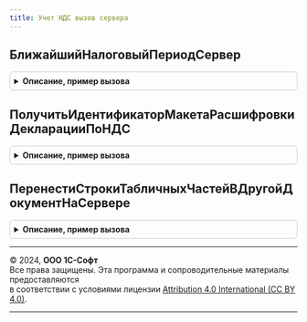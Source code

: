 ```yaml
---
title: Учет НДС вызов сервера
---
```



## БлижайшийНалоговыйПериодСервер
<details style="margin: 1em 0; padding: 0.5em; border: 1px solid #ccc; border-radius: 6px;">

<summary style="font-weight: bold; cursor: pointer;">Описание, пример вызова</summary>

```bsl

// См. Перечисления.ВариантыРасширенногоПервогоНалоговогоПериода.БлижайшийНалоговыйПериод.
Функция БлижайшийНалоговыйПериодСервер(Организация, Период) Экспорт
```

Пример вызова
```bsl
Результат = УчетНДСВызовСервера.БлижайшийНалоговыйПериодСервер(Организация, Период) 
```
</details>

## ПолучитьИдентификаторМакетаРасшифровкиДекларацииПоНДС
<details style="margin: 1em 0; padding: 0.5em; border: 1px solid #ccc; border-radius: 6px;">

<summary style="font-weight: bold; cursor: pointer;">Описание, пример вызова</summary>

```bsl

Функция ПолучитьИдентификаторМакетаРасшифровкиДекларацииПоНДС(Знач ПараметрыОтчета, Знач Показатель, ПользовательскиеНастройки) Экспорт
```

Пример вызова
```bsl
Результат = УчетНДСВызовСервера.ПолучитьИдентификаторМакетаРасшифровкиДекларацииПоНДС(ПараметрыОтчета, Показатель, ПользовательскиеНастройки) 
```
</details>

## ПеренестиСтрокиТабличныхЧастейВДругойДокументНаСервере
<details style="margin: 1em 0; padding: 0.5em; border: 1px solid #ccc; border-radius: 6px;">

<summary style="font-weight: bold; cursor: pointer;">Описание, пример вызова</summary>

```bsl

// Функция разбиения табличной части (табличный частей) на несколько документов
//
// Параметры:
//   ПараметрыПереносаСтрокТЧ - Структура - структура входных параметров с ключами:
//     * ТабличныеЧасти          - Соответствие - соотствие между проверяемой табличной частью и подчиненной.
//               * Ключ             - Строка - имя проверяемой табличной части
//               * Значение         - Структура - структура с ключами:
//....................* КоличествоСтрокДляПереноса - Число - обязательный ключ в него записывается вычисляемое в функции
//..........................................................количество строк для переноса проверяемой табличной части
//                    * ПодчиненныеТабличныеЧасти - Массив - необязательный ключ массив подчинённых табличных частей,
//                                                           строки из которых нужно перенести в новый документ.
//                    * ПодчиненнаяТЧМаксимальноеКоличествоСтрок - Строка - имя подчиненной табличной части с
//                                                                          максимальным количеством строк.
//                    * МаксимальноеКоличествоСтрокВДокументе    - Число - максимальное количество строк основной
//                                                                         табличной части в новом документе.
//     * РеквизитыДокумента      - Строка - список реквизитов для копирования из документа.
//     * РежимЗаписи             - РежимЗаписиДокумента - режим записи документа.
//     * МаксимальноеКоличествоСтрок - Число - максимальное количество строк, хранимое платформой в табличной части.
//     * Объект                      - ДанныеФормыСтруктура - объект клиентской формы документа, для которого нужно
//                                                            перености строк табличных частей в новые документы.
// Возвращаемое значение:
//  - Булево - Истина в случае успешного переноса строк в новые документы.
//  В случае не удачной транзакции по переносу документов в другой доукмент к структуре ПараметрыПереносаСтрокТЧ
//  добавляется поле ИнформацияОбОшибке - Строка - содержит подробное описание ошибки.
Функция ПеренестиСтрокиТабличныхЧастейВДругойДокументНаСервере(ПараметрыПереносаСтрокТЧ) Экспорт
```

Пример вызова
```bsl
Результат = УчетНДСВызовСервера.ПеренестиСтрокиТабличныхЧастейВДругойДокументНаСервере(ПараметрыПереносаСтрокТЧ) 
```
</details>

---

© 2024, **ООО 1С-Софт**  
Все права защищены. Эта программа и сопроводительные материалы предоставляются  
в соответствии с условиями лицензии [Attribution 4.0 International (CC BY 4.0)](https://creativecommons.org/licenses/by/4.0/legalcode).

---

